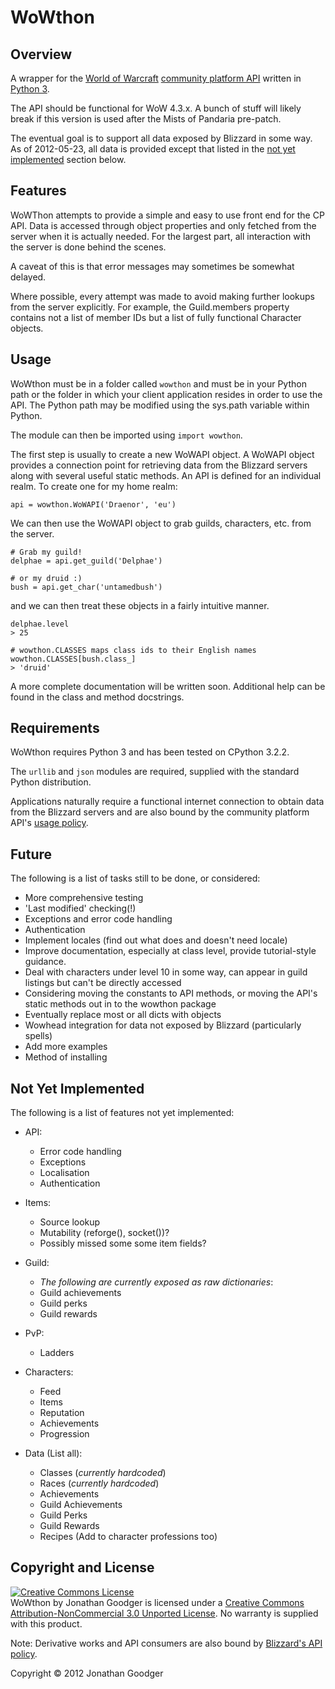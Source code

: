 ﻿# WoWthon #
## Overview ##
A wrapper for the [World of Warcraft][wow] [community platform API][api docs]
written in [Python 3][python].

The API should be functional for WoW 4.3.x. A bunch of stuff will likely break
if this version is used after the Mists of Pandaria pre-patch.

The eventual goal is to support all data exposed by Blizzard in some way.
As of 2012-05-23, all data is provided except that listed in the [not yet
implemented][nyi] section below.

[wow]: http://us.battle.net/wow/
[api docs]: http://blizzard.github.com/api-wow-docs/
[python]: http://www.python.org/
[nyi]: #not-yet-implemented

## Features ##
WoWThon attempts to provide a simple and easy to use front end for the CP API.
Data is accessed through object properties and only fetched from the server
when it is actually needed. For the largest part, all interaction with the
server is done behind the scenes.

A caveat of this is that error messages may sometimes be somewhat delayed.

Where possible, every attempt was made to avoid making further lookups from
the server explicitly. For example, the Guild.members property contains not
a list of member IDs but a list of fully functional Character objects.

## Usage ##
WoWthon must be in a folder called `wowthon` and must be in your Python path
or the folder in which your client application resides in order to use the
API. The Python path may be modified using the sys.path variable within 
Python.

The module can then be imported using `import wowthon`.

The first step is usually to create a new WoWAPI object. A WoWAPI object
provides a connection point for retrieving data from the Blizzard servers
along with several useful static methods. An API is defined for an individual
realm. To create one for my home realm:

    api = wowthon.WoWAPI('Draenor', 'eu')

We can then use the WoWAPI object to grab guilds, characters, etc. from the
server.

    # Grab my guild!
    delphae = api.get_guild('Delphae')
    
    # or my druid :)
    bush = api.get_char('untamedbush')
    
and we can then treat these objects in a fairly intuitive manner.

    delphae.level
    > 25
    
    # wowthon.CLASSES maps class ids to their English names
    wowthon.CLASSES[bush.class_]
    > 'druid'
    
A more complete documentation will be written soon. Additional help can be
found in the class and method docstrings.

## Requirements ##
WoWthon requires Python 3 and has been tested on CPython 3.2.2.

The `urllib` and `json` modules are required, supplied with the standard
Python distribution.

Applications naturally require a functional internet connection to obtain
data from the Blizzard servers and are also bound by the community platform
API's [usage policy][usage].

[usage]: http://blizzard.github.com/api-wow-docs/#idp26536

## Future ##
The following is a list of tasks still to be done, or considered:

- More comprehensive testing
- 'Last modified' checking(!)
- Exceptions and error code handling
- Authentication
- Implement locales (find out what does and doesn't need locale)
- Improve documentation, especially at class level, provide
  tutorial-style guidance.
- Deal with characters under level 10 in some way, can appear in guild
  listings but can't be directly accessed
- Considering moving the constants to API methods, or moving the
  API's static methods out in to the wowthon package
- Eventually replace most or all dicts with objects
- Wowhead integration for data not exposed by Blizzard (particularly spells)
- Add more examples
- Method of installing

## Not Yet Implemented ##
The following is a list of features not yet implemented:

- API:
    - Error code handling
    - Exceptions
    - Localisation
    - Authentication

- Items:
    - Source lookup
    - Mutability (reforge(), socket())?
    - Possibly missed some some item fields?

- Guild:
    - *The following are currently exposed as raw dictionaries*:
    - Guild achievements
    - Guild perks
    - Guild rewards

- PvP:
    - Ladders

- Characters:
    - Feed
    - Items
    - Reputation
    - Achievements
    - Progression

- Data (List all):
    - Classes (*currently hardcoded*)
    - Races (*currently hardcoded*)
    - Achievements
    - Guild Achievements
    - Guild Perks
    - Guild Rewards
    - Recipes (Add to character professions too)
    
## Copyright and License ##
<a rel="license" href="http://creativecommons.org/licenses/by-nc/3.0/">
<img alt="Creative Commons License" style="border-width:0"
src="http://i.creativecommons.org/l/by-nc/3.0/88x31.png" />
</a><br /><span xmlns:dct="http://purl.org/dc/terms/" property="dct:title">
WoWthon</span> by <span xmlns:cc="http://creativecommons.org/ns#" 
property="cc:attributionName">Jonathan Goodger</span> is licensed under a 
<a rel="license" href="http://creativecommons.org/licenses/by-nc/3.0/">
Creative Commons Attribution-NonCommercial 3.0 Unported License</a>.
No warranty is supplied with this product.

Note: Derivative works and API consumers are also bound by
[Blizzard's API policy][api policy].

Copyright © 2012 Jonathan Goodger

[api policy]: http://blizzard.github.com/api-wow-docs/#idp56608